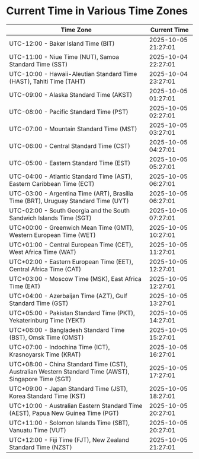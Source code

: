 # Current Time in Various Time Zones

| Time Zone | Current Time |
|-----------|--------------|
| UTC-12:00 - Baker Island Time (BIT) | 2025-10-05 21:27:01 |
| UTC-11:00 - Niue Time (NUT), Samoa Standard Time (SST) | 2025-10-04 22:27:01 |
| UTC-10:00 - Hawaii-Aleutian Standard Time (HAST), Tahiti Time (TAHT) | 2025-10-04 23:27:01 |
| UTC-09:00 - Alaska Standard Time (AKST) | 2025-10-05 01:27:01 |
| UTC-08:00 - Pacific Standard Time (PST) | 2025-10-05 02:27:01 |
| UTC-07:00 - Mountain Standard Time (MST) | 2025-10-05 03:27:01 |
| UTC-06:00 - Central Standard Time (CST) | 2025-10-05 04:27:01 |
| UTC-05:00 - Eastern Standard Time (EST) | 2025-10-05 05:27:01 |
| UTC-04:00 - Atlantic Standard Time (AST), Eastern Caribbean Time (ECT) | 2025-10-05 06:27:01 |
| UTC-03:00 - Argentina Time (ART), Brasília Time (BRT), Uruguay Standard Time (UYT) | 2025-10-05 06:27:01 |
| UTC-02:00 - South Georgia and the South Sandwich Islands Time (SGT) | 2025-10-05 07:27:01 |
| UTC±00:00 - Greenwich Mean Time (GMT), Western European Time (WET) | 2025-10-05 10:27:01 |
| UTC+01:00 - Central European Time (CET), West Africa Time (WAT) | 2025-10-05 11:27:01 |
| UTC+02:00 - Eastern European Time (EET), Central Africa Time (CAT) | 2025-10-05 12:27:01 |
| UTC+03:00 - Moscow Time (MSK), East Africa Time (EAT) | 2025-10-05 12:27:01 |
| UTC+04:00 - Azerbaijan Time (AZT), Gulf Standard Time (GST) | 2025-10-05 13:27:01 |
| UTC+05:00 - Pakistan Standard Time (PKT), Yekaterinburg Time (YEKT) | 2025-10-05 14:27:01 |
| UTC+06:00 - Bangladesh Standard Time (BST), Omsk Time (OMST) | 2025-10-05 15:27:01 |
| UTC+07:00 - Indochina Time (ICT), Krasnoyarsk Time (KRAT) | 2025-10-05 16:27:01 |
| UTC+08:00 - China Standard Time (CST), Australian Western Standard Time (AWST), Singapore Time (SGT) | 2025-10-05 17:27:01 |
| UTC+09:00 - Japan Standard Time (JST), Korea Standard Time (KST) | 2025-10-05 18:27:01 |
| UTC+10:00 - Australian Eastern Standard Time (AEST), Papua New Guinea Time (PGT) | 2025-10-05 20:27:01 |
| UTC+11:00 - Solomon Islands Time (SBT), Vanuatu Time (VUT) | 2025-10-05 20:27:01 |
| UTC+12:00 - Fiji Time (FJT), New Zealand Standard Time (NZST) | 2025-10-05 21:27:01 |
